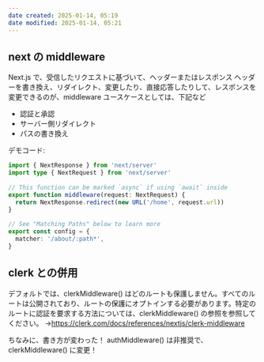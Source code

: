 ```yaml
---
date created: 2025-01-14, 05:19
date modified: 2025-01-14, 05:21
---
```

## next の middleware
Next.js で、受信したリクエストに基づいて、ヘッダーまたはレスポンス ヘッダーを書き換え、リダイレクト、変更したり、直接応答したりして、レスポンスを変更できるのが、middleware
ユースケースとしては、下記など 
- 認証と承認 
- サーバー側リダイレクト 
- パスの書き換え

デモコード:
```ts
import { NextResponse } from 'next/server'
import type { NextRequest } from 'next/server'
 
// This function can be marked `async` if using `await` inside
export function middleware(request: NextRequest) {
  return NextResponse.redirect(new URL('/home', request.url))
}
 
// See "Matching Paths" below to learn more
export const config = {
  matcher: '/about/:path*',
}
```

## clerk との併用
デフォルトでは、clerkMiddleware() はどのルートも保護しません。すべてのルートは公開されており、ルートの保護にオプトインする必要があります。特定のルートに認証を要求する方法については、clerkMiddleware() の参照を参照してください。
→https://clerk.com/docs/references/nextjs/clerk-middleware

ちなみに、書き方が変わった！
authMiddleware() は非推奨で、clerkMiddleware() に変更！